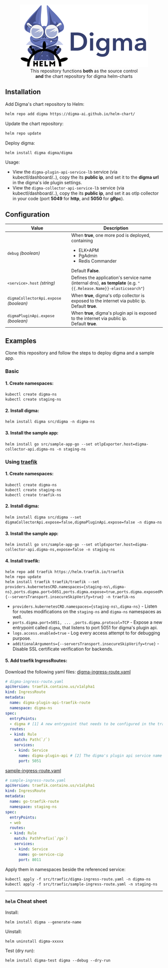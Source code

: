 <p align="center">
  <img width="410" height="200" src=".github/images/digma+helm.png" alt="digma+helm logos">
  <br/>
  This repository functions <b>both</b> as the source control<br><b>and</b> the chart repository for digma helm-charts
</p>

## Installation

Add Digma's chart repository to Helm:
```bash
helm repo add digma https://digma-ai.github.io/helm-chart/
```

Update the chart repository:
```bash
helm repo update
```

Deploy digma:
```bash
helm install digma digma/digma
```

Usage:
- View the `digma-plugin-api-service-lb` service (via kubectl/dashboard/..), copy the its **public ip**, and set it to the **digma url** in the digma's ide plugin settings.
- View the `digma-collector-api-service-lb` service (via kubectl/dashboard/..), copy the its **public ip**, and set it as otlp collector in your code (port **5049** for **http**, and **5050** for **gRpc**).
## Configuration
| Value | Description |
| -- | --- |
| `debug` *(boolean)* |  When **true**, one more pod is deployed, containing <br/><ul><li>ELK+APM</li><li>PgAdmin</li><li>Redis Commander</li></ul>Default **False**.
| `<service>.host` *(string)* | Defines the application's service name (internal dns), **as template** (e.g. `"{{.Release.Name}}-elasticsearch"`)
| `digmaCollectorApi.expose` *(boolean)* | When **true**, digma's otlp collector is exposed to the internet via public ip.<br/>Default **true**.
| `digmaPluginApi.expose` *(boolean)* | When **true**, digma's plugin api is exposed to the internet via public ip.<br/>Default **true**.

## Examples
Clone this repository and follow the steps to deploy digma and a sample app.
### Basic
#### 1. Create namespaces:
```
kubectl create digma-ns
kubectl create staging-ns
```
#### 2. Install digma:
```
helm install digma src/digma -n digma-ns
```
#### 3. Install the sample app:
```
helm install go src/sample-app-go --set otlpExporter.host=digma-collector-api.digma-ns -n staging-ns
```

### Using [traefik](https://github.com/traefik/traefik)
#### 1. Create namespaces:
```
kubectl create digma-ns
kubectl create staging-ns
kubectl create traefik-ns
```

#### 2. Install digma:
```
helm install digma src/digma --set digmaCollectorApi.expose=false,digmaPluginApi.expose=false -n digma-ns
```

#### 3. Install the sample app:
```
helm install go src/sample-app-go --set otlpExporter.host=digma-collector-api.digma-ns,expose=false -n staging-ns
```

#### 4. Install traefik:
```
helm repo add traefik https://helm.traefik.io/traefik
helm repo update
helm install traefik traefik/traefik --set providers.kubernetesCRD.namespaces={staging-ns\,digma-ns},ports.digma.port=5051,ports.digma.expose=true,ports.digma.exposedPort=5051,ports.digma.protocol=TCP,logs.access.enabled=true,additionalArguments={--serversTransport.insecureSkipVerify=true} -n traefik-ns
```
- `providers.kubernetesCRD.namespaces={staging-ns\,digma-ns}` - Listen for routes modifications on the `staging-ns` and `digma-ns` namespaces as well.
- `ports.digma.port=5051, ... ,ports.digma.protocol=TCP` - Expose a new entrypoint called `digma`, that listens to port 5051 for digma's plugin api.
- `logs.access.enabled=true` - Log every access attempt to for debugging purpose.
- `additionalArguments={--serversTransport.insecureSkipVerify=true}` - Disable SSL certificate verification for backends.

#### 5. Add traefik IngressRoutes:
Download the following yaml files:
[digma-ingress-route.yaml](https://github.com/digma-ai/helm-chart/blob/main/src/traefik/digma-ingress-route.yaml)
```yaml
# digma-ingress-route.yaml
apiVersion: traefik.containo.us/v1alpha1
kind: IngressRoute
metadata:
  name: digma-plugin-api-traefik-route
  namespace: digma-ns
spec:
  entryPoints:
  - digma # [1] A new entrypoint that needs to be configured in the traefik
  routes:
  - kind: Rule
    match: Path(`/`) 
    services:
    - kind: Service
      name: digma-plugin-api # [2] The digma's plugin api service name
      port: 5051
```
[sample-ingress-route.yaml](https://github.com/digma-ai/helm-chart/blob/main/src/traefik/sample-ingress-route.yaml)
```yaml
# sample-ingress-route.yaml
apiVersion: traefik.containo.us/v1alpha1
kind: IngressRoute
metadata:
  name: go-traefik-route
  namespace: staging-ns
spec:
  entryPoints:
  - web
  routes:
  - kind: Rule
    match: PathPrefix(`/go`)
    services:
    - kind: Service
      name: go-service-cip
      port: 8011
```

Apply them in namespaces beside the referenced service:
```
kubectl apply -f src/traefic/digma-ingress-route.yaml -n digma-ns
kubectl apply -f src/traefic/sample-ingress-route.yaml -n staging-ns
```
<hr/>

### `helm` Cheat sheet

Install:
```
helm install digma --generate-name
```

Uinstall:
```
helm uninstall digma-xxxxx
```

Test (dry run):
```
helm install digma-test digma --debug --dry-run 
```
